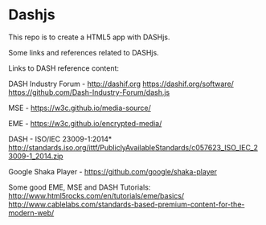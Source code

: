 # Dashjs

This repo is to create a HTML5 app with DASHjs.

Some links and references related to DASHjs.

Links to DASH reference content:

DASH Industry Forum - http://dashif.org
  https://dashif.org/software/
	https://github.com/Dash-Industry-Forum/dash.js

MSE - https://w3c.github.io/media-source/

EME - https://w3c.github.io/encrypted-media/

DASH - ISO/IEC 23009-1:2014* http://standards.iso.org/ittf/PubliclyAvailableStandards/c057623_ISO_IEC_23009-1_2014.zip

Google Shaka Player - https://github.com/google/shaka-player 


Some good EME, MSE and DASH Tutorials: 
http://www.html5rocks.com/en/tutorials/eme/basics/ 
http://www.cablelabs.com/standards-based-premium-content-for-the-modern-web/


 

